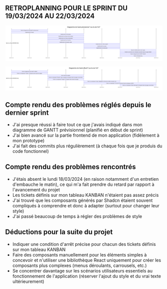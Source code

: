 ## RETROPLANNING POUR LE SPRINT DU 19/03/2024 AU 22/03/2024

![](img/diagramme_de_gantt_previsionnel.svg)

![](img/diagramme_de_gantt_effectif.svg)


## Compte rendu des problèmes réglés depuis le dernier sprint

- J'ai presque réussi à faire tout ce que j'avais indiqué dans mon diagramme de GANTT prévisionnel (planifié en début de sprint)
- J'ai bien avancé sur la partie frontend de mon application (fidèlement à mon prototype)
- J'ai fait des commits plus régulièrement (à chaque fois que je produis du code fonctionnel)


## Compte rendu des problèmes rencontrés
- J'étais absent le lundi 18/03/2024 (en raison notamment d'un entretien d'embauche le matin), ce qui m'a fait prendre du retard par rapport à l'avancement du projet
- Les tickets définis sur mon tableau KANBAN n'étaient pas assez précis
- J'ai trouvé que les composants générés par Shadcn étaient souvent compliqués à comprendre et donc à adapter (surtout pour changer leur style)
- J'ai passé beaucoup de temps à régler des problèmes de style


## Déductions pour la suite du projet

- Indiquer une condition d'arrêt précise pour chacun des tickets définis sur mon tableau KANBAN
- Faire des composants manuellement pour les éléments simples à concevoir et n'utiliser une bibliothèque React uniquement pour créer les composants plus complexes (menus déroulants, carrousels, etc.)
- Se concentrer davantage sur les scénarios utilisateurs essentiels au fonctionnement de l'application (réserver l'ajout du style et du vrai texte ultérieurement)
